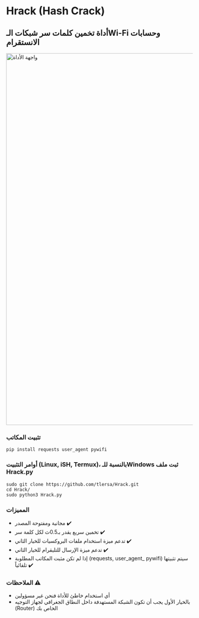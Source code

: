 # Hrack (Hash Crack)
## أداة تخمين كلمات سر شبكات الـWi-Fi وحسابات الانستقرام

<img src="https://github.com/tlersa/Hrack/assets/111729973/c87fc333-6490-4d5a-a061-f542a5da62a7" width="1000" alt="واجهة الأداة">

### تثبيت المكاتب
```
pip install requests user_agent pywifi
```

### أوامر التثبيت (Linux, iSH, Termux)، بالنسبة للـWindows ثبت ملف Hrack.py

```
sudo git clone https://github.com/tlersa/Hrack.git
cd Hrack/
sudo python3 Hrack.py
```

### المميزات
- مجانية ومفتوحة المصدر ✔️
- تخمين سريع يقدر بـ0.5ث لكل كلمة سر ✔️
- تدعم ميزة استخدام ملفات البروكسيات للخيار الثاني ✔️
- تدعم ميزة الإرسال للتليقرام للخيار الثاني ✔️
- إذا لم تكن مثبت المكاتب المطلوبة (requests, user_agent_ pywifi) سيتم تثبيتها تلقائياً ✔️

### الملاحظات ⚠️
- أي استخدام خاطئ للأداة فنحن غير مسؤولين
- بالخيار الأول يجب أن تكون الشبكة المستهدفة داخل النطاق الجغرافي لجهاز التوجيه (Router) الخاص بك
